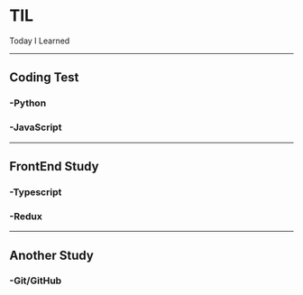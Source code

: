 # TIL
Today I Learned
<hr>

## Coding Test
### -Python
### -JavaScript
<hr>

## FrontEnd Study
### -Typescript
### -Redux
<hr>

## Another Study
### -Git/GitHub